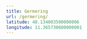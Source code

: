 ```yaml
---
title: Germering
url: /germering/
latitude: 48.134003500000006
longitude: 11.365730600000001
---
```

